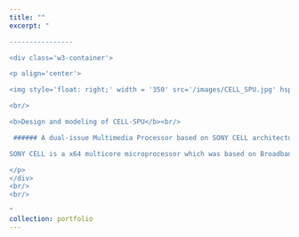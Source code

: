 ```yaml
---
title: ""
excerpt: "  

----------------

<div class='w3-container'>

<p align='center'>

<img style='float: right;' width = '350' src='/images/CELL_SPU.jpg' hspace='15'>

<br/>

<b>Design and modeling of CELL-SPU</b><br/>

 ###### A dual-issue Multimedia Processor based on SONY CELL architecture.  

SONY CELL is a x64 multicore microprocessor which was based on Broadband Engine Architecture(BEA) and was commercially featured in Playstation 3. The Synergistic Processor Unit (SPU) is the integral part of CELL and is designed to accelerate the media and streaming workloads.This project aims to design and implement the behavioral model SPU-lite multimedia processor in System Verilog.

</p>
</div>
<br/>
<br/>

"
collection: portfolio
---
```

